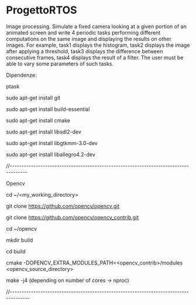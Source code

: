 # ProgettoRTOS
Image processing. Simulate a fixed camera looking at a given portion of an animated screen and write 4 periodic tasks performing different computations on the same image and displaying the results on other images. For example, task1 displays the histogram, task2 displays the image after applying a threshold, task3 displays the difference between consecutive frames, task4 displays the result of a filter. The user must be able to vary some parameters of such tasks.

Dipendenze:

ptask

sudo apt-get install git

sudo apt-get install build-essential

sudo apt-get install cmake

sudo apt-get install libsdl2-dev

sudo apt-get install libgtkmm-3.0-dev

sudo apt-get install liballegro4.2-dev

//-------------------------------------------------------------------------------------

Opencv

cd ~/<my_working_directory>

git clone https://github.com/opencv/opencv.git

git clone https://github.com/opencv/opencv_contrib.git

cd ~/opencv

mkdir build

cd build

cmake -DOPENCV_EXTRA_MODULES_PATH=<opencv_contrib>/modules <opencv_source_directory>

make -j4     (depending on number of cores -> nproc)

//--------------------------------------------------------------------------------------
